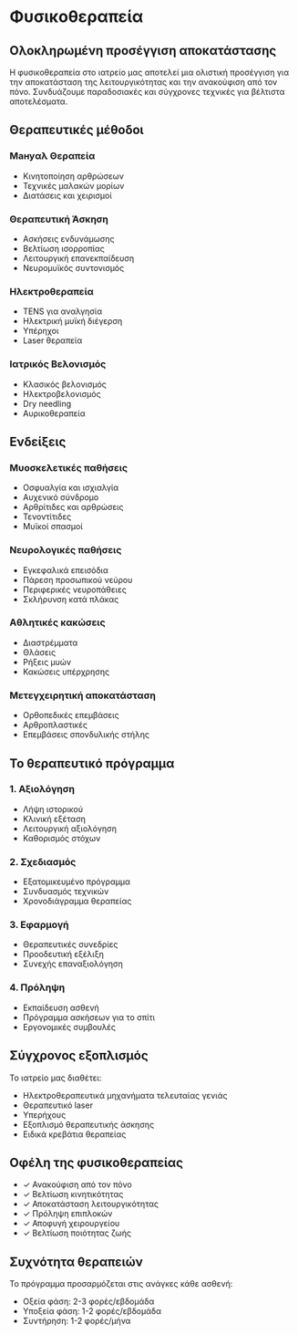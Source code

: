 # Φυσικοθεραπεία

## Ολοκληρωμένη προσέγγιση αποκατάστασης

Η φυσικοθεραπεία στο ιατρείο μας αποτελεί μια ολιστική προσέγγιση για την αποκατάσταση της λειτουργικότητας και την ανακούφιση από τον πόνο. Συνδυάζουμε παραδοσιακές και σύγχρονες τεχνικές για βέλτιστα αποτελέσματα.

## Θεραπευτικές μέθοδοι

### Μануαλ Θεραπεία
- Κινητοποίηση αρθρώσεων
- Τεχνικές μαλακών μορίων
- Διατάσεις και χειρισμοί

### Θεραπευτική Άσκηση
- Ασκήσεις ενδυνάμωσης
- Βελτίωση ισορροπίας
- Λειτουργική επανεκπαίδευση
- Νευρομυϊκός συντονισμός

### Ηλεκτροθεραπεία
- TENS για αναλγησία
- Ηλεκτρική μυϊκή διέγερση
- Υπέρηχοι
- Laser θεραπεία

### Ιατρικός Βελονισμός
- Κλασικός βελονισμός
- Ηλεκτροβελονισμός
- Dry needling
- Αυρικοθεραπεία

## Ενδείξεις

### Μυοσκελετικές παθήσεις
- Οσφυαλγία και ισχιαλγία
- Αυχενικό σύνδρομο
- Αρθρίτιδες και αρθρώσεις
- Τενοντίτιδες
- Μυϊκοί σπασμοί

### Νευρολογικές παθήσεις
- Εγκεφαλικά επεισόδια
- Πάρεση προσωπικού νεύρου
- Περιφερικές νευροπάθειες
- Σκλήρυνση κατά πλάκας

### Αθλητικές κακώσεις
- Διαστρέμματα
- Θλάσεις
- Ρήξεις μυών
- Κακώσεις υπέρχρησης

### Μετεγχειρητική αποκατάσταση
- Ορθοπεδικές επεμβάσεις
- Αρθροπλαστικές
- Επεμβάσεις σπονδυλικής στήλης

## Το θεραπευτικό πρόγραμμα

### 1. Αξιολόγηση
- Λήψη ιστορικού
- Κλινική εξέταση
- Λειτουργική αξιολόγηση
- Καθορισμός στόχων

### 2. Σχεδιασμός
- Εξατομικευμένο πρόγραμμα
- Συνδυασμός τεχνικών
- Χρονοδιάγραμμα θεραπείας

### 3. Εφαρμογή
- Θεραπευτικές συνεδρίες
- Προοδευτική εξέλιξη
- Συνεχής επαναξιολόγηση

### 4. Πρόληψη
- Εκπαίδευση ασθενή
- Πρόγραμμα ασκήσεων για το σπίτι
- Εργονομικές συμβουλές

## Σύγχρονος εξοπλισμός

Το ιατρείο μας διαθέτει:
- Ηλεκτροθεραπευτικά μηχανήματα τελευταίας γενιάς
- Θεραπευτικό laser
- Υπερήχους
- Εξοπλισμό θεραπευτικής άσκησης
- Ειδικά κρεβάτια θεραπείας

## Οφέλη της φυσικοθεραπείας

- ✓ Ανακούφιση από τον πόνο
- ✓ Βελτίωση κινητικότητας
- ✓ Αποκατάσταση λειτουργικότητας
- ✓ Πρόληψη επιπλοκών
- ✓ Αποφυγή χειρουργείου
- ✓ Βελτίωση ποιότητας ζωής

## Συχνότητα θεραπειών

Το πρόγραμμα προσαρμόζεται στις ανάγκες κάθε ασθενή:
- Οξεία φάση: 2-3 φορές/εβδομάδα
- Υποξεία φάση: 1-2 φορές/εβδομάδα
- Συντήρηση: 1-2 φορές/μήνα
